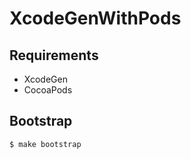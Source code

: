 # XcodeGenWithPods

## Requirements

- XcodeGen
- CocoaPods

## Bootstrap
```sh
$ make bootstrap
```

